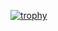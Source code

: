 [![trophy](https://github-profile-trophy.vercel.app/?username=marload&theme=onedark)](https://github.com/ryo-ma/github-profile-trophy)
